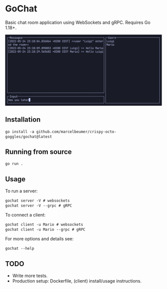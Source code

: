 # GoChat

Basic chat room application using WebSockets and gRPC. Requires Go 1.18+.

<img src="./assets/screenshot.jpg" width="800px" />

## Installation

```
go install -a github.com/marcelbeumer/crispy-octo-goggles/gochat@latest
```

## Running from source

```
go run .
```

## Usage

To run a server:

```
gochat server -V # websockets
gochat server -V --grpc # gRPC
```

To connect a client:

```
gochat client -u Mario # websockets
gochat client -u Mario --grpc # gRPC
```

For more options and details see:

```
gochat --help
```

## TODO

- Write more tests.
- Production setup: Dockerfile, (client) install/usage instructions.
